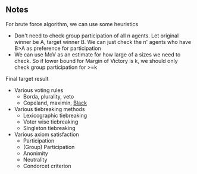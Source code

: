 ## Notes

For brute force algorithm, we can use some heuristics

* Don't need to check group participation of all n agents. Let original winner be A, target winner B. We can just check the n' agents who have B>A as preference for participation
* We can use MoV as an estimate for how large of a sizes we need to check. So if lower bound for Margin of Victory is k, we should only check group participation for >=k

Final target result

* Various voting rules
  * Borda, plurality, veto
  * Copeland, maximin, [Black](https://en.wikipedia.org/wiki/Black%27s_method)
* Various tiebreaking methods
  * Lexicographic tiebreaking
  * Voter wise tiebreaking
  * Singleton tiebreaking
* Various axiom satisfaction
  * Participation
  * (Group) Participation
  * Anonimity
  * Neutrality
  * Condorcet criterion
